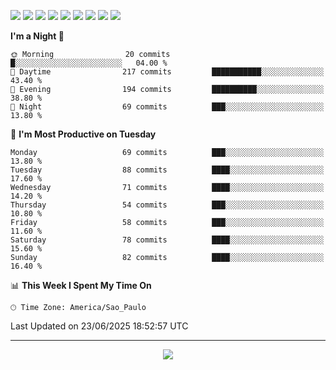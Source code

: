 <p>
  <img src="https://img.shields.io/badge/go-%2300ADD8.svg?style=for-the-badge&logo=go&logoColor=white">
  <img src="https://img.shields.io/badge/typescript-%23007ACC.svg?style=for-the-badge&logo=typescript&logoColor=white">
  <img src="https://img.shields.io/badge/node.js-6DA55F?style=for-the-badge&logo=node.js&logoColor=white">
  <img src="https://img.shields.io/badge/python-3670A0?style=for-the-badge&logo=python&logoColor=ffdd54">
  <img src="https://img.shields.io/badge/Laravel-FF2D20?style=for-the-badge&logo=laravel&logoColor=white">
  <img src="https://img.shields.io/badge/html5-%23E34F26.svg?style=for-the-badge&logo=html5&logoColor=white">
  <img src="https://img.shields.io/badge/css3-%231572B6.svg?style=for-the-badge&logo=css3&logoColor=white">
  <img src="https://img.shields.io/badge/tailwindcss-%2338B2AC.svg?style=for-the-badge&logo=tailwind-css&logoColor=white">
  <img src="https://img.shields.io/badge/AWS-%23FF9900.svg?style=for-the-badge&logo=amazon-aws&logoColor=white">
</p>

<!--START_SECTION:waka-->
**I'm a Night 🦉** 

```text
🌞 Morning                20 commits          █░░░░░░░░░░░░░░░░░░░░░░░░   04.00 % 
🌆 Daytime                217 commits         ███████████░░░░░░░░░░░░░░   43.40 % 
🌃 Evening                194 commits         ██████████░░░░░░░░░░░░░░░   38.80 % 
🌙 Night                  69 commits          ███░░░░░░░░░░░░░░░░░░░░░░   13.80 % 
```
📅 **I'm Most Productive on Tuesday** 

```text
Monday                   69 commits          ███░░░░░░░░░░░░░░░░░░░░░░   13.80 % 
Tuesday                  88 commits          ████░░░░░░░░░░░░░░░░░░░░░   17.60 % 
Wednesday                71 commits          ████░░░░░░░░░░░░░░░░░░░░░   14.20 % 
Thursday                 54 commits          ███░░░░░░░░░░░░░░░░░░░░░░   10.80 % 
Friday                   58 commits          ███░░░░░░░░░░░░░░░░░░░░░░   11.60 % 
Saturday                 78 commits          ████░░░░░░░░░░░░░░░░░░░░░   15.60 % 
Sunday                   82 commits          ████░░░░░░░░░░░░░░░░░░░░░   16.40 % 
```


📊 **This Week I Spent My Time On** 

```text
🕑︎ Time Zone: America/Sao_Paulo
```


 Last Updated on 23/06/2025 18:52:57 UTC
<!--END_SECTION:waka-->

---
<p align="center">
  <img src="https://visitcount.itsvg.in/api?id=OrlatoDev&icon=0&color=12">
</p>
